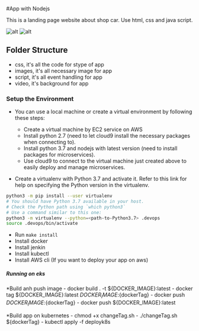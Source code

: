
#App with Nodejs

This is a landing page website about shop car. Use html, css and java script.

![alt](https://lh3.googleusercontent.com/cj_nuwJwvf_lFVVz52fabkqdztWK_eKjk9WgLJahzNGYwP0hjDKkn-mNjViwGz4KzaG8Aqgq5x5xwjMx10FrLrVlAISTB5ytt4WS71ozHb7cjo22VXP7sH5y-TGuB3hh-ccVnZd_QTH_oujiCsS0Nwxm3Lk_315amPRXma2qHS2uvl-zoVwJUoswN6dDmvXcfviVz-I2TPkBSPM5KpfE_CqM_nnBgbTlb_hBLLJGV2CoInqE-g5YX2VVGrnTbnPNC9lOIPM17rUCYQzUrq1TNeoh8bx_2djaSy4ymeNoHurtD3qx8aEBi-otCyXDzrr66Jurr-v15GdS2BPpDNST0elDQdqB3Brpl5TJ_B3GD5HTgI08x3ROvtHxf9SZ3JumOgoRXAo2XoodqsBEel_oO735_BqBiQMiHZ_jr-nGgCBAVYfCi4WjXHuLD67H6e7QWAFOjIyiXamxaF_MdH-P3eDG6LOrVK2lK_MbFUOqPzLh5mtzB5r97zZrVHLVVvcCjdK78QLNpnKXF0WFFZ01f-XdG7LB-LklNfcEQawibUKycQeH5f_ZujC3hykECXeZaF9DByRkR8Zq6BSfLY33tKr0GHKI1RkDwoE3xZQHBLFZTMx0x8lKMIDVMZVNCDYBieLh1Ra3PSF5uBIBAec3RoY3uYwfChBvyk6K12zdc1Xm9AaZm83VLnm6tLsQEVbNB-mWxRVdr-CkGVT_IzHTPicc4Nc63ZjYEZl3VWQ8XWfFtHhGdI1Jr2jG-D0qIFmaLe7y-7qxMOXq20M7gEBky-HNneDhJuz6xLkAsC4R-4xbOlrNocZZf8VvVc2yafSQDDMEdWIs09FF2Z2pmHlvpRYe9JAeY-NHbSGziBGJ8y0mMfqFWLuXYLFSprba2V5pKTDCF943FXHQqZM_YN79Pl4PtDXUjAqTPMNoh_Wxt458TP9lVuKlW1IaqnXPBPCQERoIdyO4IdcU2GVfhA=w1920-h948-no?authuser=0)
![alt](https://lh3.googleusercontent.com/g6yPZeLX9IIwZNDmU7Lb8REYO6pHO_bqbZ8auGKd7ETD_hMA2luXN9HSbdd6hbaDK-l5HuK0Ic10Rroc5spWLugJMOJCC86t-Noyqh6JstfpVnm9BmAGkZ_6c28sGg5z_eg2dJge-6G5S2NHmHqYarjRjhUXIWp763kCnXxGZVh0uUT0wsC0RcqI3ySQy4pfhbMBivOKNqFmcYMYwLgXfPVH0KWQYadeMs8Br2HWnkAnjqb4_0dEQ2juvgvFK_GCNjlG5vysBFnLaSujUtM6a0rBfYnFtcUjQyaNtfbAw4GX5gjY6sbpo_9Rrg7Ze6kNRIBqUPn8_ZFm2b2Uq_eK2HaOv28c1WYyiK4QAXtz6dVI73POqMkZYVSCOhKsaDlufYD7U-JXKNJLP0PEy67IOeIHO-X3bqeELvksQAV-PjpQmWDcUmsL3Q-EPWXeXN4Yms0cHAncXMKyZ7lbdyquea-8WNRIFlso_yVfuhqdLvRPtq0t0BZfwbqAXQ5fmu4TW3q5hJn_VM2oosYsEnwBuYsJYwsS3wSBsWfQ3UKpjls_0UNcaX5VLPrFnOVKixUxgU7bqySZCvxX03spTbnfCuwb75W4pP0gqIv-1NtUkYOampdf30oLYA_8a1DWj1sXZ2Fu5x06CtXrv3IawRHakgBRJgoNDdXhlsQERDDUFNwYXdRY5H2HPbGVR_FuTfK795sxLT-8p1INBKHUxyZZqbnqZvu2KiFPfjBtQgiyS7dlC6kpsMNmVETmiHuhI6KawQqqfsoNhVN0kboS-NR2J-XXc0xTnWudthrULZXPNAjt7C3eRriPBBoGPipfAQS45uq9IHNJZ_PQXXr83Qibjb5BdJbYnrm8Vem84svTzfq3soBuOK_z7z5f9PWeJHb4cyzsxVy-ib8RP0mtFTx0BiXWK9UDtNsgfVDzmecN7_Uv9Bug9Gdk4YSYiLJKOEad051aV0gh5KKvmCgyIw=w1909-h969-no?authuser=0)

## Folder Structure
- css, it's all the code for stype of app 
- images, it's all necessary image for app
- script, it's all event handling for app
- video, it's background for app

### Setup the Environment

* You can use a local machine or create a virtual environment by following these steps:
  - Create a virtual machine by EC2 service on AWS
  - Install python 2.7 (need to let cloud9 install the necessary packages when connecting to).
  - Install python 3.7 and nodejs with latest version (need to install packages for microservices).
  - Use cloud9 to connect to the virtual machine just created above to easily deploy and manage microservices.

* Create a virtualenv with Python 3.7 and activate it. Refer to this link for help on specifying the Python version in the virtualenv. 
```bash
python3 -m pip install --user virtualenv
# You should have Python 3.7 available in your host. 
# Check the Python path using `which python3`
# Use a command similar to this one:
python3 -m virtualenv --python=<path-to-Python3.7> .devops
source .devops/bin/activate
```
* Run `make install`
* Install docker
* Install jenkin
* Install kubectl 
* Install AWS cli (If you want to deploy your app on aws)

##### Running on eks


*Build anh push image
    - docker build .  -t ${DOCKER_IMAGE}:latest
    - docker tag ${DOCKER_IMAGE}:latest ${DOCKER_IMAGE}:${dockerTag}
    - docker push ${DOCKER_IMAGE}:${dockerTag}
    - docker push ${DOCKER_IMAGE}:latest

*Build app on kubernetes
    - chmod +x changeTag.sh
    - ./changeTag.sh ${dockerTag}
    - kubectl apply -f deployk8s
